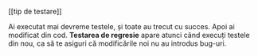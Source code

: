 [[tip de testare]]

Ai executat mai devreme testele, și toate au trecut cu succes. Apoi ai modificat din cod. **Testarea de regresie** apare atunci când execuți testele din nou, ca să te asiguri că modificările noi nu au introdus bug-uri.